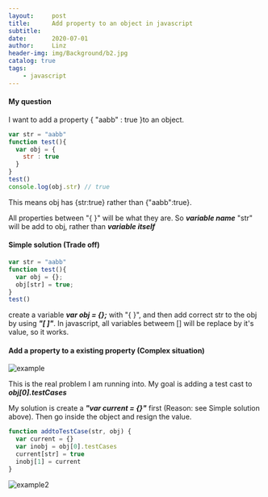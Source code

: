 ```yaml
---
layout:     post
title:      Add property to an object in javascript
subtitle:   
date:       2020-07-01
author:     Linz
header-img: img/Background/b2.jpg
catalog: true
tags:
    - javascript
---
```


#### My question
I want to add a property { "aabb" : true }to an object. 

```javascript 
var str = "aabb"
function test(){
  var obj = {
    str : true
  }
}
test()
console.log(obj.str) // true 
```
This means obj has {str:true} rather than {"aabb":true}.

All properties between "{ }" will be what they are. So ***variable name***  "str" will be add to obj, rather than ***variable itself***


#### Simple solution (Trade off)
```javascript 
var str = "aabb"
function test(){
  var obj = {};
  obj[str] = true;
}
test()
```
create a variable ***var obj = {};*** with "{ }", and then add correct str to the obj by using ***"[ ]"***. In javascript, all variables betweem [] will be replace by it's value, so it works. 


#### Add a property to a existing property (Complex situation)

![](https://miro.medium.com/max/552/1*aCCN53g4HRsGa9nZ4ONWaQ.png "example")

This is the real problem I am running into. My goal is adding a test cast to ***obj[0].testCases***

My solution is create a ***"var current = {}"*** first (Reason: see Simple solution above). Then go inside the object and resign the value.
```javascript
function addtoTestCase(str, obj) {
  var current = {}
  var inobj = obj[0].testCases
  current[str] = true
  inobj[1] = current
}
```
![](https://miro.medium.com/max/552/1*nldxdC9Mn7Zgm-TfqxTLJg.png "example2")
